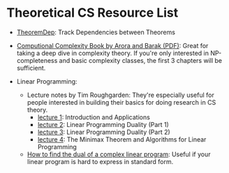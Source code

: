 # Theoretical CS Resource List

- [TheoremDep](https://sharmaeklavya2.github.io/theoremdep/):
Track Dependencies between Theorems

- [Computional Complexity Book by Arora and Barak (PDF)](https://theory.cs.princeton.edu/complexity/book.pdf):
Great for taking a deep dive in complexity theory.
If you're only interested in NP-completeness and basic complexity classes,
the first 3 chapters will be sufficient.

- Linear Programming:
    - Lecture notes by Tim Roughgarden:
    They're especially useful for people interested in building their basics for doing research in CS theory.
        - [lecture 1](http://timroughgarden.org/w16/l/l7.pdf): Introduction and Applications
        - [lecture 2](http://timroughgarden.org/w16/l/l8.pdf): Linear Programming Duality (Part 1)
        - [lecture 3](http://timroughgarden.org/w16/l/l9.pdf): Linear Programming Duality (Part 2)
        - [lecture 4](http://timroughgarden.org/w16/l/l10.pdf): The Minimax Theorem and Algorithms for Linear Programming
    - [How to find the dual of a complex linear program](http://www.cs.columbia.edu/coms6998-3/lpprimer.pdf):
        Useful if your linear program is hard to express in standard form.
